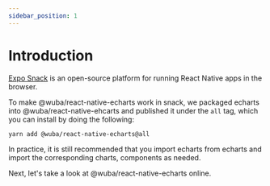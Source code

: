 ```yaml
---
sidebar_position: 1
---
```


# Introduction

[Expo Snack](https://snack.expo.dev/) is an open-source platform for running React Native apps in the browser.

To make @wuba/react-native-echarts work in snack, we packaged echarts into @wuba/react-native-ehcarts and published it under the `all` tag, which you can install by doing the following:

```bash
yarn add @wuba/react-native-echarts@all
```

In practice, it is still recommended that you import echarts from echarts and import the corresponding charts, components as needed.

Next, let's take a look at @wuba/react-native-echarts online.